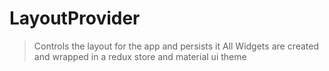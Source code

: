 # LayoutProvider
> Controls the layout for the app and persists it
All Widgets are created and wrapped in a redux store and material ui theme
